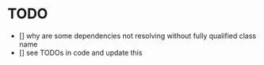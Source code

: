 # TODO

- [] why are some dependencies not resolving without fully qualified class name
- [] see TODOs in code and update this